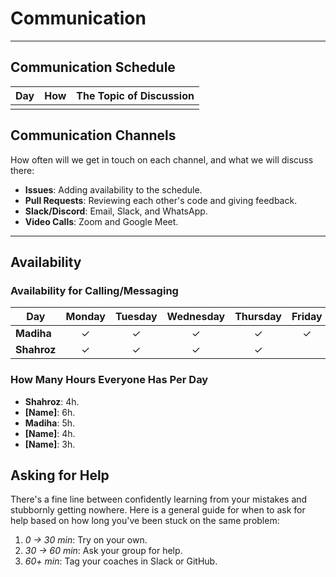 <!--
    This template is for inspiration; feel free to change it however you like!

    Careful! Be sure to protect your privacy when filling out this document.
    Everything you write here will be public, so share only what you are comfortable
    sharing online. You can share the rest in confidence with your group via another
    channel.
-->

# Communication

---

## Communication Schedule

| Day  | How   | The Topic of Discussion |
|------|-------|--------------------------|
|      |       |                          |

## Communication Channels

How often will we get in touch on each channel, and what we will discuss there:

- **Issues**: Adding availability to the schedule.
- **Pull Requests**: Reviewing each other's code and giving feedback.
- **Slack/Discord**: Email, Slack, and WhatsApp.
- **Video Calls**: Zoom and Google Meet.

---

## Availability

### Availability for Calling/Messaging

| Day          | Monday | Tuesday | Wednesday | Thursday | Friday | Saturday | Sunday |
|--------------|:------:|:-------:|:---------:|:--------:|:------:|:--------:|:------:|
| **Madiha**  |   ✓    |    ✓    |     ✓     |    ✓     |    ✓   |    ✓     |    ✓   |
| **Shahroz** |   ✓    |    ✓    |     ✓     |    ✓     |        |    ✓     |    ✓   |

### How Many Hours Everyone Has Per Day

- **Shahroz**: 4h.
- **[Name]**: 6h.
- **Madiha**: 5h.
- **[Name]**: 4h.
- **[Name]**: 3h.

## Asking for Help

There's a fine line between confidently learning from your mistakes and stubbornly
getting nowhere. Here is a general guide for when to ask for help based on how long
you've been stuck on the same problem:

1. _0 → 30 min_: Try on your own.
2. _30 → 60 min_: Ask your group for help.
3. _60+ min_: Tag your coaches in Slack or GitHub.
